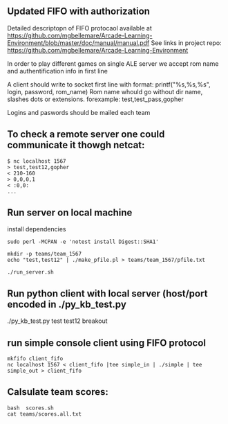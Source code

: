 ## Updated FIFO with authorization
Detailed descriptopn of FIFO protocaol available at https://github.com/mgbellemare/Arcade-Learning-Environment/blob/master/doc/manual/manual.pdf
See links in project repo: https://github.com/mgbellemare/Arcade-Learning-Environment
 
In order to play different games on single ALE server we accept rom name and authentification info in first line

A client should write to socket first line with format: printf("%s,%s,%s", login, password, rom_name)
Rom name whould go without dir name, slashes dots or extensions. forexample: test,test_pass,gopher

Logins and paswords should be mailed each team 

## To check a remote server one could communicate it thowgh netcat:

```
$ nc localhost 1567
> test,test12,gopher
< 210-160
> 0,0,0,1
< :0,0:
...
```

## Run server on local machine
install dependencies
```
sudo perl -MCPAN -e 'notest install Digest::SHA1'
```

```
mkdir -p teams/team_1567
echo "test,test12" | ./make_pfile.pl > teams/team_1567/pfile.txt

./run_server.sh
```

## Run python client with local server (host/port encoded in ./py_kb_test.py 
./py_kb_test.py test test12 breakout

## run simple console client using FIFO protocol 
```
mkfifo client_fifo
nc localhost 1567 < client_fifo |tee simple_in | ./simple | tee simple_out > client_fifo
```


## Calsulate team scores:
```
bash  scores.sh
cat teams/scores.all.txt
 
```
